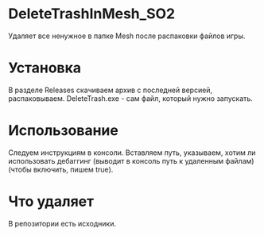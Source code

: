 # DeleteTrashInMesh_SO2
Удаляет все ненужное в папке Mesh после распаковки файлов игры.

# Установка
В разделе Releases скачиваем архив с последней версией, распаковываем. DeleteTrash.exe - сам файл, который нужно запускать.

# Использование
Следуем инструкциям в консоли. Вставляем путь, указываем, хотим ли использовать дебаггинг (выводит в консоль путь к удаленным файлам) (чтобы включить, пишем true).

# Что удаляет
В репозитории есть исходники.
